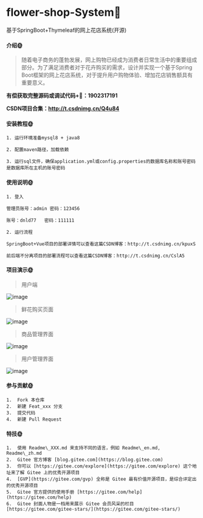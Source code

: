 # flower-shop-System🎂

基于SpringBoot+Thymeleaf的网上花店系统(开源)

#### 介绍🌞

> 随着电子商务的蓬勃发展，网上购物已经成为消费者日常生活中的重要组成部分。为了满足消费者对于花卉购买的需求，设计并实现一个基于Spring Boot框架的网上花店系统，对于提升用户购物体验、增加花店销售额具有重要意义。

**有偿获取完整源码或调试代码+🐧：1902317191**

**CSDN项目合集：http://t.csdnimg.cn/Q4u84**

#### 安装教程🌞

```
1. 运行环境准备mysql8 + java8 

2. 配置maven路径，加载依赖

3. 运行sql文件，确保application.yml或config.properties的数据库名称和账号密码是数据库所在主机的账号密码
```

#### 使用说明🌞

```
1. 登入

管理员账号：admin	密码：123456

账号：dnld77	密码：111111

2. 运行流程

SpringBoot+Vue项目的部署详情可以查看这篇CSDN博客：http://t.csdnimg.cn/kpuxS

前后端不分离项目的部署流程可以查看这篇CSDN博客：http://t.csdnimg.cn/CslA5
```

#### 项目演示🌞

> 用户端

![image](https://github.com/luooin/flower-shop-System/assets/85004172/5411fb68-43bf-42f2-b2b4-b35e0052ffd3)

> 鲜花购买页面

![image](https://github.com/luooin/flower-shop-System/assets/85004172/647408df-c8d0-416c-a781-1867c18950cb)



>  商品管理界面

![image](https://github.com/luooin/flower-shop-System/assets/85004172/996eef52-079c-40bc-8bbe-d73f002b6823)

>  用户管理界面

![image](https://github.com/luooin/flower-shop-System/assets/85004172/80e4382c-d39a-43ef-b48b-d868b5cf857f)


#### 参与贡献🌞

```
1.  Fork 本仓库
2.  新建 Feat_xxx 分支
3.  提交代码
4.  新建 Pull Request
```


#### 特技🌞

```
1.  使用 Readme\_XXX.md 来支持不同的语言，例如 Readme\_en.md, Readme\_zh.md
2.  Gitee 官方博客 [blog.gitee.com](https://blog.gitee.com)
3.  你可以 [https://gitee.com/explore](https://gitee.com/explore) 这个地址来了解 Gitee 上的优秀开源项目
4.  [GVP](https://gitee.com/gvp) 全称是 Gitee 最有价值开源项目，是综合评定出的优秀开源项目
5.  Gitee 官方提供的使用手册 [https://gitee.com/help](https://gitee.com/help)
6.  Gitee 封面人物是一档用来展示 Gitee 会员风采的栏目 [https://gitee.com/gitee-stars/](https://gitee.com/gitee-stars/)
```


